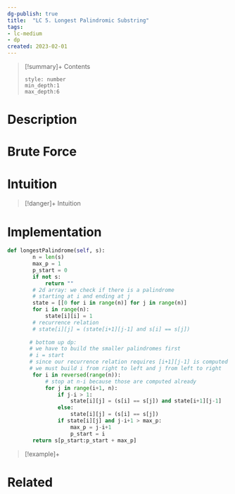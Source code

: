 ```yaml
---
dg-publish: true
title:  "LC 5. Longest Palindromic Substring"
tags:
- lc-medium
- dp
created: 2023-02-01
---
```


>[!summary]+ Contents
>```toc
>style: number
>min_depth:1
>max_depth:6
>```

# Description

# Brute Force
# Intuition

>[!danger]+ Intuition

# Implementation
```python
def longestPalindrome(self, s):
        n = len(s)
        max_p = 1
        p_start = 0
        if not s:
            return ""
        # 2d array: we check if there is a palindrome
        # starting at i and ending at j
        state = [[0 for i in range(n)] for j in range(n)]
        for i in range(n):
            state[i][i] = 1 
        # recurrence relation
        # state[i][j] = (state[i+1][j-1] and s[i] == s[j])
        
       # bottom up dp: 
       # we have to build the smaller palindromes first
       # i = start
       # since our recurrence relation requires [i+1][j-1] is computed
       # we must build i from right to left and j from left to right
        for i in reversed(range(n)):
            # stop at n-i because those are computed already
            for j in range(i+1, n):
                if j-i > 1:
                    state[i][j] = (s[i] == s[j]) and state[i+1][j-1]
                else:
                    state[i][j] = (s[i] == s[j])
                if state[i][j] and j-i+1 > max_p:
                    max_p = j-i+1
                    p_start = i
        return s[p_start:p_start + max_p]
```

>[!example]+ 


# Related
